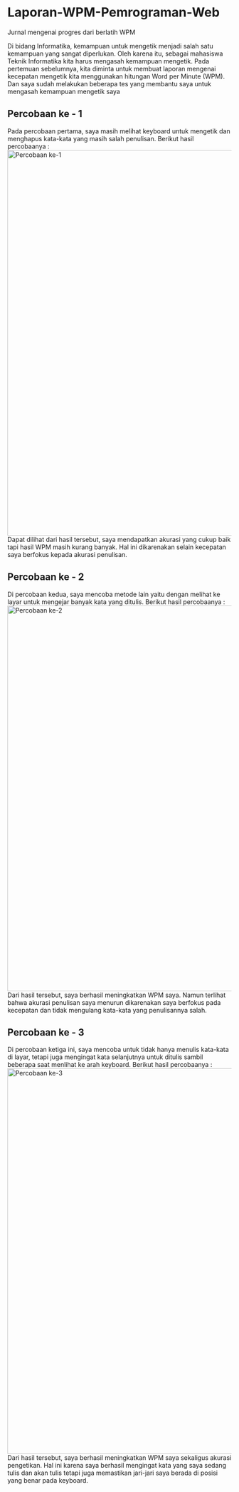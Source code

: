 # Laporan-WPM-Pemrograman-Web
Jurnal mengenai progres dari berlatih WPM

Di bidang Informatika, kemampuan untuk mengetik menjadi salah satu kemampuan yang sangat diperlukan. Oleh karena itu, sebagai mahasiswa Teknik Informatika kita harus mengasah kemampuan mengetik. Pada pertemuan sebelumnya, kita diminta untuk membuat laporan mengenai kecepatan mengetik kita menggunakan hitungan Word per Minute (WPM). Dan saya sudah melakukan beberapa tes yang membantu saya untuk mengasah kemampuan mengetik saya

## Percobaan ke - 1
Pada percobaan pertama, saya masih melihat keyboard untuk mengetik dan menghapus kata-kata yang masih salah penulisan. Berikut hasil percobaanya :
<img width="1900" height="865" alt="Percobaan ke-1" src="https://github.com/user-attachments/assets/79e73e99-a5d7-405a-8082-98b18051dfb1" />
Dapat dilihat dari hasil tersebut, saya mendapatkan akurasi yang cukup baik tapi hasil WPM masih kurang banyak. Hal ini dikarenakan selain kecepatan saya berfokus kepada akurasi penulisan.

## Percobaan ke - 2
Di percobaan kedua, saya mencoba metode lain yaitu dengan melihat ke layar untuk mengejar banyak kata yang ditulis. Berikut hasil percobaanya :
<img width="1900" height="865" alt="Percobaan ke-2" src="https://github.com/user-attachments/assets/029d507e-1872-46b5-8a21-7a844cee7d92" />
Dari hasil tersebut, saya berhasil meningkatkan WPM saya. Namun terlihat bahwa akurasi penulisan saya menurun dikarenakan saya berfokus pada kecepatan dan tidak mengulang kata-kata yang penulisannya salah.

## Percobaan ke - 3
Di percobaan ketiga ini, saya mencoba untuk tidak hanya menulis kata-kata di layar, tetapi juga mengingat kata selanjutnya untuk ditulis sambil beberapa saat menlihat ke arah keyboard. Berikut hasil percobaanya :
<img width="1900" height="865" alt="Percobaan ke-3" src="https://github.com/user-attachments/assets/1698ef5b-c661-4a56-8360-6159ae01a1de" />
Dari hasil tersebut, saya berhasil meningkatkan WPM saya sekaligus akurasi pengetikan. Hal ini karena saya berhasil mengingat kata yang saya sedang tulis dan akan tulis tetapi juga memastikan jari-jari saya berada di posisi yang benar pada keyboard.
